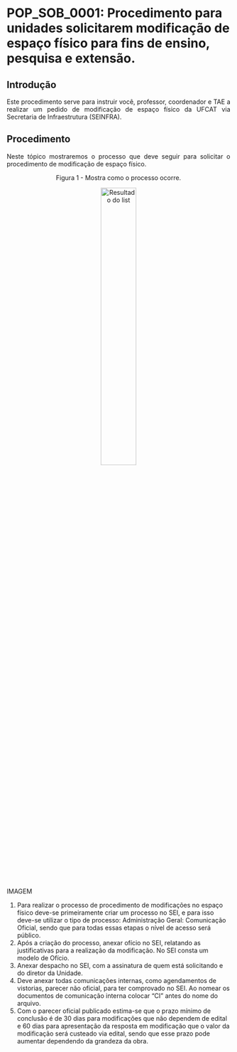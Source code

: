 <h1>POP_SOB_0001: Procedimento para unidades solicitarem modificação de espaço físico para fins de ensino, pesquisa e extensão.</h1>

<h2> Introdução </h2>

<p align="justify"> Este procedimento serve para instruir você, professor, coordenador e TAE a realizar um pedido de modificação de espaço físico da UFCAT via Secretaria de Infraestrutura (SEINFRA).</p>

<h2>Procedimento</h2>

<p align="justify">Neste tópico mostraremos o processo que deve seguir para solicitar o procedimento de modificação de espaço físico.</p>

<p align="center">Figura 1 - Mostra como o processo ocorre.</p>
<p align="center"><img src="/POP/POP_ORÇ_0001/FLUXOGRAMA SOB.svg" width="40%" alt="Resultado do list"></p>

IMAGEM 

<body>
<ol>
<li>Para realizar o processo de procedimento de modificações no espaço físico deve-se primeiramente criar um processo no SEI, e para isso deve-se utilizar o tipo de processo: Administração Geral: Comunicação Oficial, sendo que para todas essas etapas o nível de acesso será público. 
</li>
<li>Após a criação do processo, anexar ofício no SEI, relatando as justificativas para a realização da modificação. No SEI consta um modelo de Ofício. 
</li>
<li> Anexar despacho no SEI, com a assinatura de quem está solicitando e do diretor da Unidade. 
</li>
<li>Deve anexar todas comunicações internas, como agendamentos de vistorias, parecer não oficial, para ter comprovado no SEI. Ao nomear os documentos de comunicação interna colocar “CI” antes do nome do arquivo. 
</li>
<li> Com o parecer oficial publicado estima-se que o prazo mínimo de conclusão é de 30 dias para modificações que não dependem de edital e 60 dias para apresentação da resposta em modificação que o valor da modificação será custeado via edital, sendo que esse prazo pode aumentar dependendo da grandeza da obra. 
</li>
</ol>
</body>


